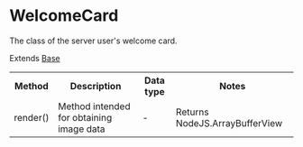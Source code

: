 # WelcomeCard

The class of the server user's welcome card.

Extends [Base](./base.md)

<table>
    <tr>
        <th>Method</th>
        <th>Description</th>
        <th>Data type</th>
        <th>Notes</th>
    </tr>
    <tr>
        <td>render()</td>
        <td>Method intended for obtaining image data</td>
        <td>-</td>
        <td>Returns NodeJS.ArrayBufferView</td>
    </tr>
</table>